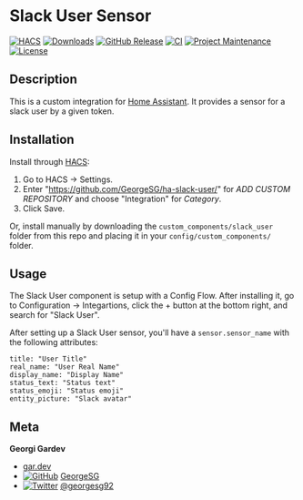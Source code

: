 # Slack User Sensor

[![HACS][hacs-shield]][hacs-link]
[![Downloads][downloads-shield]][downloads-link]
[![GitHub Release][releases-shield]][releases-link]
[![CI][ci-shield]][ci-link]
[![Project Maintenance][maintenance-shield]][maintenance-link]
[![License][license-shield]][license-link]

## Description

This is a custom integration for [Home Assistant](https://www.home-assistant.io/). It provides a sensor for a slack user
by a given token.

## Installation

Install through [HACS](https://hacs.xyz/):

1. Go to HACS -> Settings.
1. Enter "https://github.com/GeorgeSG/ha-slack-user/" for _ADD CUSTOM REPOSITORY_ and choose "Integration" for _Category_.
1. Click Save.

Or, install manually by downloading the `custom_components/slack_user` folder from this repo and placing it in your `config/custom_components/` folder.

## Usage

The Slack User component is setup with a Config Flow. After installing it, go to Configuration -> Integartions, click
the + button at the bottom right, and search for "Slack User".

After setting up a Slack User sensor, you'll have a `sensor.sensor_name` with the following attributes:

```
title: "User Title"
real_name: "User Real Name"
display_name: "Display Name"
status_text: "Status text"
status_emoji: "Status emoji"
entity_picture: "Slack avatar"
```

## Meta

**Georgi Gardev**

- [gar.dev](https://gar.dev)
- [![GitHub][github-icon]][github-link] [GeorgeSG][github-link]
- [![Twitter][twitter-icon]][twitter-link] [@georgesg92][twitter-link]

[hacs-shield]: https://img.shields.io/badge/HACS-Custom-orange.svg
[hacs-link]: https://github.com/custom-components/hacs
[downloads-shield]: https://img.shields.io/github/downloads/GeorgeSG/ha-slack-user/latest/total?color=brightgreen&logo=github
[downloads-link]: https://github.com/GeorgeSG/ha-slack-user/releases
[releases-shield]: https://img.shields.io/github/release/GeorgeSG/ha-slack-user.svg
[releases-link]: https://github.com/GeorgeSG/ha-slack-user/releases
[ci-shield]: https://img.shields.io/github/workflow/status/GeorgeSG/ha-slack-user/CI?label=CI&logo=github&
[ci-link]: https://github.com/GeorgeSG/ha-slack-user/actions?query=workflow%3ACI
[maintenance-shield]: https://img.shields.io/maintenance/yes/2020.svg
[maintenance-link]: https://github.com/GeorgeSG/ha-slack-user
[license-shield]: https://img.shields.io/github/license/GeorgeSG/ha-slack-user?color=brightgreen
[license-link]: https://github.com/GeorgeSG/ha-slack-user/blob/master/LICENSE
[github-icon]: http://i.imgur.com/9I6NRUm.png
[github-link]: https://github.com/GeorgeSG/
[twitter-icon]: http://i.imgur.com/wWzX9uB.png
[twitter-link]: https://twitter.com/georgesg92
